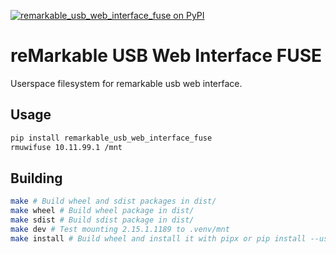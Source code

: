 [![remarkable_usb_web_interface_fuse on PyPI](https://img.shields.io/pypi/v/remarkable_usb_web_interface_fuse)](https://pypi.org/project/remarkable_usb_web_interface_fuse)

# reMarkable USB Web Interface FUSE
Userspace filesystem for remarkable usb web interface.

## Usage

```bash
pip install remarkable_usb_web_interface_fuse
rmuwifuse 10.11.99.1 /mnt
```

## Building

```bash
make # Build wheel and sdist packages in dist/
make wheel # Build wheel package in dist/
make sdist # Build sdist package in dist/
make dev # Test mounting 2.15.1.1189 to .venv/mnt
make install # Build wheel and install it with pipx or pip install --user
```
